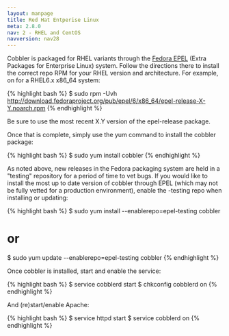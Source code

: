 ```yaml
---
layout: manpage
title: Red Hat Entperise Linux
meta: 2.8.0
nav: 2 - RHEL and CentOS
navversion: nav28
---
```


Cobbler is packaged for RHEL variants through the [Fedora EPEL](http://fedoraproject.org/wiki/EPEL) (Extra Packages for
Enterprise Linux) system. Follow the directions there to install the correct repo RPM for your RHEL version and
architecture. For example, on for a RHEL6.x x86_64 system:

{% highlight bash %}
$ sudo rpm -Uvh http://download.fedoraproject.org/pub/epel/6/x86_64/epel-release-X-Y.noarch.rpm
{% endhighlight %}

Be sure to use the most recent X.Y version of the epel-release package.

Once that is complete, simply use the yum command to install the cobbler package:

{% highlight bash %}
$ sudo yum install cobbler
{% endhighlight %}

As noted above, new releases in the Fedora packaging system are held in a "testing" repository for a period of time to
vet bugs. If you would like to install the most up to date version of cobbler through EPEL (which may not be fully
vetted for a production environment), enable the -testing repo when installing or updating:

{% highlight bash %}
$ sudo yum install --enablerepo=epel-testing cobbler
# or
$ sudo yum update --enablerepo=epel-testing cobbler
{% endhighlight %}

Once cobbler is installed, start and enable the service:

{% highlight bash %}
$ service cobblerd start
$ chkconfig cobblerd on
{% endhighlight %}

And (re)start/enable Apache:

{% highlight bash %}
$ service httpd start
$ service cobblerd on
{% endhighlight %}


